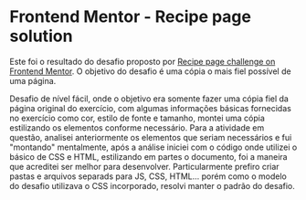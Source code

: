 # Frontend Mentor - Recipe page solution

Este foi o resultado do desafio proposto por [Recipe page challenge on Frontend Mentor](https://www.frontendmentor.io/challenges/recipe-page-KiTsR8QQKm). O objetivo do desafio é uma cópia o mais fiel possível de uma página.

Desafio de nível fácil, onde o objetivo era somente fazer uma cópia fiel da página original do exercício, com algumas informações básicas fornecidas no exercício como cor, estilo de fonte e tamanho, montei uma cópia estilizando os elementos conforme necessário.
Para a atividade em questão, analisei anteriormente os elementos que seriam necessários e fui "montando" mentalmente, após a análise iniciei com o código onde utilizei o básico de CSS e HTML, estilizando em partes o documento, foi a maneira que acreditei ser melhor para desenvolver.
Particularmente prefiro criar pastas e arquivos separads para JS, CSS, HTML... porém como o modelo do desafio utilizava o CSS incorporado, resolvi manter o padrão do desafio.
